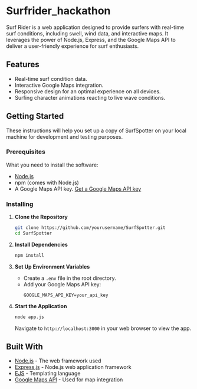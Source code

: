 # Surfrider_hackathon

Surf Rider is a web application designed to provide surfers with real-time surf conditions, including swell, wind data, and interactive maps. It leverages the power of Node.js, Express, and the Google Maps API to deliver a user-friendly experience for surf enthusiasts.

## Features

- Real-time surf condition data.
- Interactive Google Maps integration.
- Responsive design for an optimal experience on all devices.
- Surfing character animations reacting to live wave conditions.

## Getting Started

These instructions will help you set up a copy of SurfSpotter on your local machine for development and testing purposes.

### Prerequisites

What you need to install the software:

- [Node.js](https://nodejs.org/en/download/)
- npm (comes with Node.js)
- A Google Maps API key. [Get a Google Maps API key](https://developers.google.com/maps/documentation/javascript/get-api-key)

### Installing

1. **Clone the Repository**
   ```bash
   git clone https://github.com/yourusername/SurfSpotter.git
   cd SurfSpotter
   ```

2. **Install Dependencies**
   ```bash
   npm install
   ```

3. **Set Up Environment Variables**
   - Create a `.env` file in the root directory.
   - Add your Google Maps API key:
     ```
     GOOGLE_MAPS_API_KEY=your_api_key
     ```

4. **Start the Application**
   ```bash
   node app.js
   ```
   Navigate to `http://localhost:3000` in your web browser to view the app.

## Built With

- [Node.js](https://nodejs.org/) - The web framework used
- [Express.js](https://expressjs.com/) - Node.js web application framework
- [EJS](https://ejs.co/) - Templating language
- [Google Maps API](https://developers.google.com/maps) - Used for map integration
